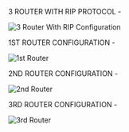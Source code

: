 3 ROUTER WITH RIP PROTOCOL -

![3 Router With RIP Configuration](https://github.com/user-attachments/assets/552b1f93-fddd-4979-9490-76b2a1e26e42)

1ST ROUTER CONFIGURATION -

![1st Router](https://github.com/user-attachments/assets/feb84a7b-0122-477a-a835-e8de886c9a47)

2ND ROUTER CONFIGURATION -

![2nd Router ](https://github.com/user-attachments/assets/42b57bfe-8f11-407c-82ac-b061170ad14e)

3RD ROUTER CONFIGURATION -

![3rd Router](https://github.com/user-attachments/assets/b089c58b-f5af-4f96-88f9-8aa5aa6cd075)



